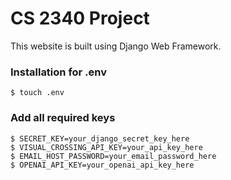 # CS 2340 Project

This website is built using Django Web Framework.

### Installation for .env

```
$ touch .env
```

### Add all required keys

```
$ SECRET_KEY=your_django_secret_key_here
$ VISUAL_CROSSING_API_KEY=your_api_key_here
$ EMAIL_HOST_PASSWORD=your_email_password_here
$ OPENAI_API_KEY=your_openai_api_key_here
```
